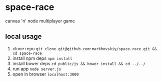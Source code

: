 # space-race

canvas 'n' node multiplayer game

## local usage

1. clone repo `git clone git@github.com:markhovskiy/space-race.git && cd space-race`
2. install npm deps `npm install`
3. install bower deps `cd public/js && bower install && cd ../../`
4. run app `node server.js`
5. open in browser `localhost:3000`
